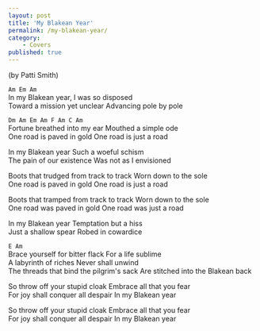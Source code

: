 ```yaml
---
layout: post
title: 'My Blakean Year'
permalink: /my-blakean-year/
category:
    - Covers
published: true
---
```


(by Patti Smith)

`Am Em Am`  
In my Blakean year, I was so disposed  
Toward a mission yet unclear Advancing pole by pole  
  
`Dm Am Em Am F Am C Am`  
Fortune breathed into my ear Mouthed a simple ode  
One road is paved in gold One road is just a road  
  
In my Blakean year Such a woeful schism  
The pain of our existence Was not as I envisioned  
  
Boots that trudged from track to track Worn down to the sole  
One road is paved in gold One road is just a road  
  
Boots that tramped from track to track Worn down to the sole  
One road was paved in gold One road was just a road  
  
In my Blakean year Temptation but a hiss  
Just a shallow spear Robed in cowardice  
  
`E Am`  
Brace yourself for bitter flack For a life sublime  
A labyrinth of riches Never shall unwind  
The threads that bind the pilgrim's sack Are stitched into the Blakean back  
  
So throw off your stupid cloak Embrace all that you fear  
For joy shall conquer all despair In my Blakean year  
  
So throw off your stupid cloak Embrace all that you fear  
For joy shall conquer all despair In my Blakean year  

